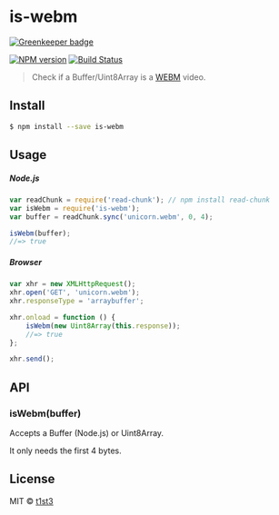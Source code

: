 # is-webm

[![Greenkeeper badge](https://badges.greenkeeper.io/t1st3/is-webm.svg)](https://greenkeeper.io/)

[![NPM version](https://img.shields.io/npm/v/is-webm.svg)](https://www.npmjs.com/package/is-webm)
[![Build Status](https://travis-ci.org/t1st3/is-webm.svg?branch=master)](https://travis-ci.org/t1st3/is-webm)

> Check if a Buffer/Uint8Array is a [WEBM](https://en.wikipedia.org/wiki/WebM) video.


## Install

```sh
$ npm install --save is-webm
```


## Usage

##### Node.js

```js
var readChunk = require('read-chunk'); // npm install read-chunk
var isWebm = require('is-webm');
var buffer = readChunk.sync('unicorn.webm', 0, 4);

isWebm(buffer);
//=> true
```

##### Browser

```js
var xhr = new XMLHttpRequest();
xhr.open('GET', 'unicorn.webm');
xhr.responseType = 'arraybuffer';

xhr.onload = function () {
	isWebm(new Uint8Array(this.response));
	//=> true
};

xhr.send();
```


## API

### isWebm(buffer)

Accepts a Buffer (Node.js) or Uint8Array.

It only needs the first 4 bytes.


## License

MIT © [t1st3](http://www.tiste.org)
